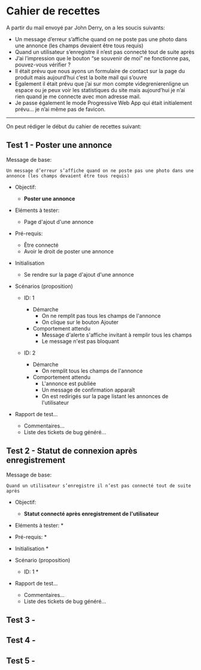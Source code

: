 # Cahier de recettes


A partir du mail envoyé par John Derry, on a les soucis suivants:
* Un message d’erreur s’affiche quand on ne poste pas une photo dans une annonce (les champs devaient être tous requis)
* Quand un utilisateur s’enregistre il n’est pas connecté tout de suite après
* J’ai l’impression que le bouton “se souvenir de moi” ne fonctionne pas, pouvez-vous vérifier ?
* Il était prévu que nous ayons un formulaire de contact sur la page du produit mais aujourd’hui c’est la boite mail qui s’ouvre
* Egalement il était prévu que j’ai sur mon compte videgrenierenligne un espace ou je peux voir les statistiques du site mais aujourd’hui je n’ai rien quand je me connecte avec mon adresse mail.
* Je passe également le mode Progressive Web App qui était initialement prévu… je n’ai même pas de favicon. 

***

On peut rédiger le début du cahier de recettes suivant:

## Test 1 - **Poster une annonce**

Message de base:
```
Un message d’erreur s’affiche quand on ne poste pas une photo dans une annonce (les champs devaient être tous requis)
```
* Objectif: 
  * **Poster une annonce**
* Eléments à tester: 
  * Page d'ajout d'une annonce
* Pré-requis:
  * Être connecté
  * Avoir le droit de poster une annonce
* Initialisation
  * Se rendre sur la page d'ajout d'une annonce
* Scénarios (proposition)
  * ID: 1
    * Démarche
      * On ne remplit pas tous les champs de l'annonce
      * On clique sur le bouton Ajouter
    * Comportement attendu
      * Message d'alerte s'affiche invitant à remplir tous les champs
      * Le message n'est pas bloquant

  * ID: 2
    * Démarche
        * On remplit tous les champs de l'annonce
    * Comportement attendu
        * L'annonce est publiée
        * Un message de confirmation apparaît
        * On est redirigés sur la page listant les annonces de l'utilisateur

* Rapport de test...
  * Commentaires...
  * Liste des tickets de bug généré...

## Test 2 - Statut de connexion après enregistrement

Message de base:
```
Quand un utilisateur s’enregistre il n’est pas connecté tout de suite après
```

* Objectif:
  * **Statut connecté après enregistrement de l'utilisateur**
* Eléments à tester:
  * 
* Pré-requis:
  *
* Initialisation
  * 
* Scénario (proposition)
  * ID: 1
    * 

* Rapport de test...
  * Commentaires...
  * Liste des tickets de bug généré...

## Test 3 - 

## Test 4 - 

## Test 5 - 